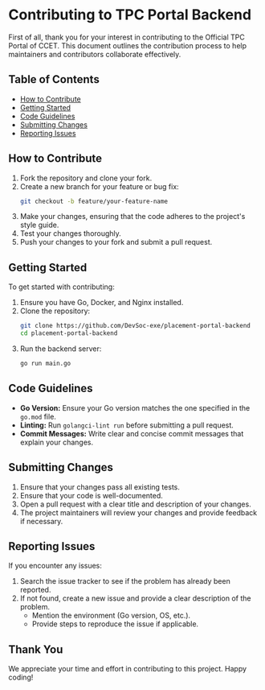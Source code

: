 
# Contributing to TPC Portal Backend

First of all, thank you for your interest in contributing to the Official TPC Portal of CCET. This document outlines the contribution process to help maintainers and contributors collaborate effectively.

## Table of Contents
- [How to Contribute](#how-to-contribute)
- [Getting Started](#getting-started)
- [Code Guidelines](#code-guidelines)
- [Submitting Changes](#submitting-changes)
- [Reporting Issues](#reporting-issues)

## How to Contribute
1. Fork the repository and clone your fork.
2. Create a new branch for your feature or bug fix:
   ```bash
   git checkout -b feature/your-feature-name
   ```
3. Make your changes, ensuring that the code adheres to the project's style guide.
4. Test your changes thoroughly.
5. Push your changes to your fork and submit a pull request.

## Getting Started
To get started with contributing:
1. Ensure you have Go, Docker, and Nginx installed.
2. Clone the repository:
   ```bash
   git clone https://github.com/DevSoc-exe/placement-portal-backend
   cd placement-portal-backend
   ```
3. Run the backend server:
   ```bash
   go run main.go
   ```

## Code Guidelines
- **Go Version:** Ensure your Go version matches the one specified in the `go.mod` file.
- **Linting:** Run `golangci-lint run` before submitting a pull request.
- **Commit Messages:** Write clear and concise commit messages that explain your changes.

## Submitting Changes
1. Ensure that your changes pass all existing tests.
2. Ensure that your code is well-documented.
3. Open a pull request with a clear title and description of your changes.
4. The project maintainers will review your changes and provide feedback if necessary.

## Reporting Issues
If you encounter any issues:
1. Search the issue tracker to see if the problem has already been reported.
2. If not found, create a new issue and provide a clear description of the problem.
   - Mention the environment (Go version, OS, etc.).
   - Provide steps to reproduce the issue if applicable.

## Thank You
We appreciate your time and effort in contributing to this project. Happy coding!
